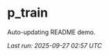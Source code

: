 # p_train

Auto-updating README demo.

<!--START_SECTION:status-->
_Last run: 2025-09-27 02:57 UTC_
<!--END_SECTION:status-->














































































































































































































































































































































































































































































































































































































































































































































































































